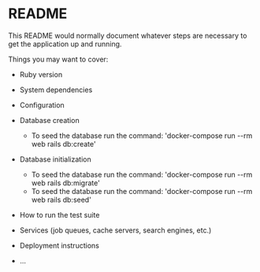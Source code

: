# README

This README would normally document whatever steps are necessary to get the
application up and running.

Things you may want to cover:

* Ruby version

* System dependencies

* Configuration

* Database creation
  - To seed the database run the command: 'docker-compose run --rm web rails db:create'

* Database initialization
  - To seed the database run the command: 'docker-compose run --rm web rails db:migrate'
  - To seed the database run the command: 'docker-compose run --rm web rails db:seed'

* How to run the test suite

* Services (job queues, cache servers, search engines, etc.)

* Deployment instructions

* ...
